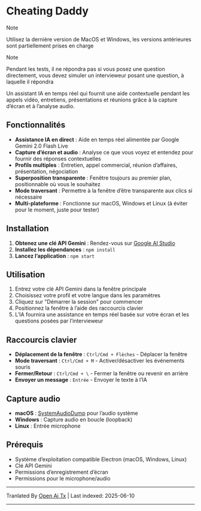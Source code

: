 # Cheating Daddy

> [!NOTE]  
> Utilisez la dernière version de MacOS et Windows, les versions antérieures sont partiellement prises en charge

> [!NOTE]  
> Pendant les tests, il ne répondra pas si vous posez une question directement, vous devez simuler un intervieweur posant une question, à laquelle il répondra

Un assistant IA en temps réel qui fournit une aide contextuelle pendant les appels vidéo, entretiens, présentations et réunions grâce à la capture d’écran et à l’analyse audio.

## Fonctionnalités

- **Assistance IA en direct** : Aide en temps réel alimentée par Google Gemini 2.0 Flash Live
- **Capture d’écran et audio** : Analyse ce que vous voyez et entendez pour fournir des réponses contextuelles
- **Profils multiples** : Entretien, appel commercial, réunion d’affaires, présentation, négociation
- **Superposition transparente** : Fenêtre toujours au premier plan, positionnable où vous le souhaitez
- **Mode traversant** : Permettre à la fenêtre d’être transparente aux clics si nécessaire
- **Multi-plateforme** : Fonctionne sur macOS, Windows et Linux (à éviter pour le moment, juste pour tester)

## Installation

1. **Obtenez une clé API Gemini** : Rendez-vous sur [Google AI Studio](https://aistudio.google.com/apikey)
2. **Installez les dépendances** : `npm install`
3. **Lancez l’application** : `npm start`

## Utilisation

1. Entrez votre clé API Gemini dans la fenêtre principale
2. Choisissez votre profil et votre langue dans les paramètres
3. Cliquez sur "Démarrer la session" pour commencer
4. Positionnez la fenêtre à l’aide des raccourcis clavier
5. L’IA fournira une assistance en temps réel basée sur votre écran et les questions posées par l’intervieweur

## Raccourcis clavier

- **Déplacement de la fenêtre** : `Ctrl/Cmd + Flèches` - Déplacer la fenêtre
- **Mode traversant** : `Ctrl/Cmd + M` - Activer/désactiver les événements souris
- **Fermer/Retour** : `Ctrl/Cmd + \` - Fermer la fenêtre ou revenir en arrière
- **Envoyer un message** : `Entrée` - Envoyer le texte à l’IA

## Capture audio

- **macOS** : [SystemAudioDump](https://github.com/Mohammed-Yasin-Mulla/Sound) pour l’audio système 
- **Windows** : Capture audio en boucle (loopback)
- **Linux** : Entrée microphone

## Prérequis

- Système d’exploitation compatible Electron (macOS, Windows, Linux)
- Clé API Gemini
- Permissions d’enregistrement d’écran
- Permissions pour le microphone/audio

---

Tranlated By [Open Ai Tx](https://github.com/OpenAiTx/OpenAiTx) | Last indexed: 2025-06-10

---